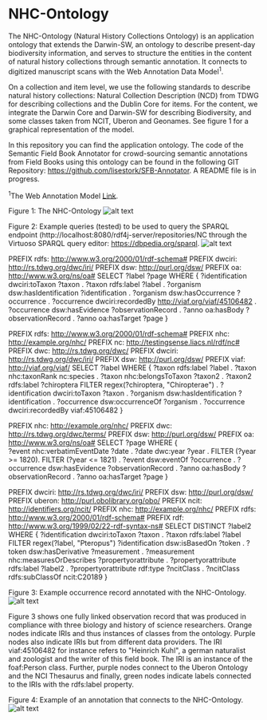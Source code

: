 # NHC-Ontology

The NHC-Ontology (Natural History Collections Ontology) is an application ontology that extends the Darwin-SW, an ontology to describe present-day biodiversity information, and serves to structure the entities in the content of natural history collections through semantic annotation. It connects to digitized manuscript scans with the Web Annotation Data Model<sup>1</sup>.

On a collection and item level, we use the following standards to describe natural history collections: Natural Collection Description (NCD) from TDWG for describing collections and the Dublin Core for items. For the content, we integrate the Darwin Core and Darwin-SW for describing Biodiversity, and some classes taken from NCIT, Uberon and Geonames. See figure 1 for a graphical representation of the model. 

In this repository you can find the application ontology. The code of the Semantic Field Book Annotator for crowd-sourcing semantic annotations from Field Books using this ontology can be found in the following GIT Repository: https://github.com/lisestork/SFB-Annotator. A README file is in progress. 

<sup>1</sup>The Web Annotation Model [Link](https://www.w3.org/TR/annotation-model/).

Figure 1: The NHC-Ontology
![alt text](https://github.com/lisestork/NHC-Ontology/blob/master/Images/OccurrenceModel.png)

Figure 2: Example queries (tested) to be used to query the SPARQL endpoint (http://localhost:8080/rdf4j-server/repositories/NC through the Virtuoso SPARQL query editor: https://dbpedia.org/sparql.
![alt text](https://github.com/lisestork/NHC-Ontology/blob/master/Images/Example_Queries_SPARQLEndpoint.png)

PREFIX rdfs: <http://www.w3.org/2000/01/rdf-schema#>
PREFIX dwciri: <http://rs.tdwg.org/dwc/iri/>
PREFIX dsw: <http://purl.org/dsw/>
PREFIX oa: <http://www.w3.org/ns/oa#>
SELECT ?label ?page WHERE { 
       ?identification dwciri:toTaxon ?taxon .
       ?taxon rdfs:label ?label .
       ?organism dsw:hasIdentification ?identification .
       ?organism dsw:hasOccurrence ?occurrence .
       ?occurrence dwciri:recordedBy 
                   <http://viaf.org/viaf/45106482> .
       ?occurrence dsw:hasEvidence ?observationRecord . 
       ?anno oa:hasBody ?observationRecord . 
       ?anno oa:hasTarget ?page
       }
       
PREFIX rdfs: <http://www.w3.org/2000/01/rdf-schema#>
PREFIX nhc: <http://example.org/nhc/>
PREFIX nc: <http://testingsense.liacs.nl/rdf/nc#>
PREFIX dwc: <http://rs.tdwg.org/dwc/>
PREFIX dwciri: <http://rs.tdwg.org/dwc/iri/>
PREFIX dsw: <http://purl.org/dsw/>
PREFIX viaf: <http://viaf.org/viaf/>
SELECT ?label WHERE {
       ?taxon rdfs:label ?label .
       ?taxon nhc:taxonRank nc:species .
       ?taxon nhc:belongsToTaxon ?taxon2 .
  	   ?taxon2 rdfs:label ?chiroptera
       FILTER regex(?chiroptera, "Chiropterae") .
       ?identification dwciri:toTaxon ?taxon .
       ?organism dsw:hasIdentification 
                                    ?identification . 
       ?occurrence dsw:occurrenceOf ?organism . 
       ?occurrence dwciri:recordedBy 
                                    viaf:45106482 }

PREFIX nhc: <http://example.org/nhc/>
PREFIX dwc: <http://rs.tdwg.org/dwc/terms/>
PREFIX dsw: <http://purl.org/dsw/>
PREFIX oa: <http://www.w3.org/ns/oa#>
SELECT ?page WHERE {  
       ?event nhc:verbatimEventDate ?date .
       ?date dwc:year ?year .
       FILTER (?year >= 1820). 
       FILTER (?year <= 1821) .
       ?event dsw:eventOf ?occurrence .
       ?occurrence dsw:hasEvidence ?observationRecord . 
       ?anno oa:hasBody ?observationRecord . 
       ?anno oa:hasTarget ?page 
       }
       
PREFIX dwciri: <http://rs.tdwg.org/dwc/iri/>
PREFIX dsw: <http://purl.org/dsw/>
PREFIX uberon: <http://purl.obolibrary.org/obo/>
PREFIX ncit: <http://identifiers.org/ncit/>
PREFIX nhc: <http://example.org/nhc/>
PREFIX rdfs: <http://www.w3.org/2000/01/rdf-schema#>
PREFIX rdf: <http://www.w3.org/1999/02/22-rdf-syntax-ns#>
SELECT DISTINCT ?label2 
WHERE { ?identification dwciri:toTaxon ?taxon .
  		?taxon rdfs:label ?label 
        FILTER regex(?label, "Pteropus") 
        ?identification dsw:isBasedOn ?token . 
        ?token dsw:hasDerivative ?measurement . 
	    ?measurement nhc:measuresOrDescribes 
	                        ?propertyorattribute .
  		?propertyorattribute rdfs:label ?label2 .
  		?propertyorattribute rdf:type ?ncitClass .
		?ncitClass rdfs:subClassOf ncit:C20189 
	}

Figure 3: Example occurrence record annotated with the NHC-Ontology. 
![alt text](https://github.com/lisestork/NHC-Ontology/blob/master/Images/example_occurrence.png)

Figure 3 shows one fully linked observation record that was produced in compliance with three biology and history of science researchers. Orange nodes indicate IRIs and thus instances of classes from the ontology. Purple nodes also indicate IRIs but from different data providers. The IRI viaf:45106482 for instance refers to "Heinrich Kuhl", a german naturalist and zoologist and the writer of this field book. The IRI is an instance of the foaf:Person class. Further, purple nodes connect to the Uberon Ontology and the NCI Thesaurus and finally, green nodes indicate labels connected to the IRIs with the rdfs:label property. 

Figure 4: Example of an annotation that connects to the NHC-Ontology. 
![alt text](https://github.com/lisestork/NHC-Ontology/blob/master/Images/AnnotationExample.png)

